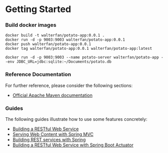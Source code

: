# Getting Started


### Build docker images

```
docker build -t walterfan/potato-app:0.0.1 .
docker run -d -p 9003:9003 walterfan/potato-app:0.0.1
docker push walterfan/potato-app:0.0.1
docker tag walterfan/potato-app:0.0.1 walterfan/potato-app:latest

docker run -d -p 9003:9003 --name potato-server walterfan/potato-app --env JDBC_URL=jdbc:sqlite:~/Documents/potato.db

```


### Reference Documentation
For further reference, please consider the following sections:

* [Official Apache Maven documentation](https://maven.apache.org/guides/index.html)

### Guides
The following guides illustrate how to use some features concretely:

* [Building a RESTful Web Service](https://spring.io/guides/gs/rest-service/)
* [Serving Web Content with Spring MVC](https://spring.io/guides/gs/serving-web-content/)
* [Building REST services with Spring](https://spring.io/guides/tutorials/bookmarks/)
* [Building a RESTful Web Service with Spring Boot Actuator](https://spring.io/guides/gs/actuator-service/)

